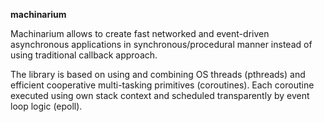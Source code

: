 **machinarium**

Machinarium allows to create fast networked and event-driven asynchronous applications in
synchronous/procedural manner instead of using traditional callback approach.

The library is based on using and combining OS threads (pthreads) and efficient cooperative
multi-tasking primitives (coroutines). Each coroutine executed using own stack context
and scheduled transparently by event loop logic (epoll).
